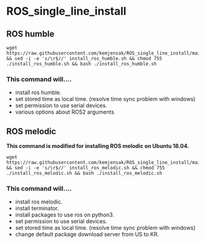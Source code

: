 
# ROS_single_line_install


## ROS humble

    wget https://raw.githubusercontent.com/kemjensak/ROS_single_line_install/main/install_ros_humble.sh && sed -i -e 's/\r$//' install_ros_humble.sh && chmod 755 ./install_ros_humble.sh && bash ./install_ros_humble.sh

### This command will....
- install ros humble.
- set stored time as local time. (resolve time sync problem with windows)
- set permission to use serial devices.
- various options about ROS2 arguments
    
    
## ROS melodic
**This command is modified for installing ROS melodic on Ubuntu 18.04.**

    wget https://raw.githubusercontent.com/kemjensak/ROS_single_line_install/main/install_ros_melodic.sh && sed -i -e 's/\r$//' install_ros_melodic.sh && chmod 755 ./install_ros_melodic.sh && bash ./install_ros_melodic.sh
    
### This command will....
- install ros melodic.
- install terminator.
- install packages to use ros on python3.
- set permission to use serial devices.
- set stored time as local time. (resolve time sync problem with windows)
- change default package download server from US to KR.



